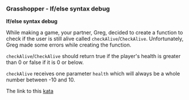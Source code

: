 ### Grasshopper - If/else syntax debug

**If/else syntax debug**  

While making a game, your partner, Greg, decided to create a function to check if the user is still alive called `checkAlive`/`CheckAlive`. Unfortunately, Greg made some errors while creating the function.

`checkAlive`/`CheckAlive` should return true if the player's health is greater than 0 or false if it is 0 or below.

`checkAlive` receives one parameter `health` which will always be a whole number between -10 and 10.  

The link to this [kata](https://www.codewars.com/kata/grasshopper-if-slash-else-syntax-debug/javascript)
